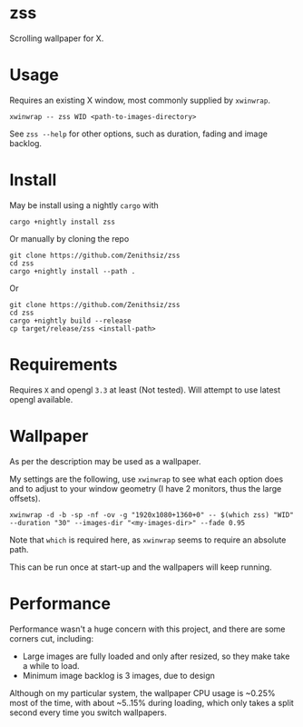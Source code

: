 # zss

Scrolling wallpaper for X.

# Usage

Requires an existing X window, most commonly supplied by `xwinwrap`.

`xwinwrap -- zss WID <path-to-images-directory>`

See `zss --help` for other options, such as duration, fading and image backlog.


# Install

May be install using a nightly `cargo` with

```
cargo +nightly install zss
```

Or manually by cloning the repo

```
git clone https://github.com/Zenithsiz/zss
cd zss
cargo +nightly install --path .
```

Or

```
git clone https://github.com/Zenithsiz/zss
cd zss
cargo +nightly build --release
cp target/release/zss <install-path>
```

# Requirements

Requires `X` and opengl `3.3` at least (Not tested). Will attempt to use latest opengl available.


# Wallpaper

As per the description may be used as a wallpaper.

My settings are the following, use `xwinwrap` to see what each option does and to
adjust to your window geometry (I have 2 monitors, thus the large offsets).

```
xwinwrap -d -b -sp -nf -ov -g "1920x1080+1360+0" -- $(which zss) "WID" --duration "30" --images-dir "<my-images-dir>" --fade 0.95
```

Note that `which` is required here, as `xwinwrap` seems to require an absolute path.

This can be run once at start-up and the wallpapers will keep running.

# Performance

Performance wasn't a huge concern with this project, and there are some corners cut, including:

- Large images are fully loaded and only after resized, so they make take a while to load.
- Minimum image backlog is 3 images, due to design

Although on my particular system, the wallpaper CPU usage is ~0.25% most of the time, with about ~5..15% during loading, which
only takes a split second every time you switch wallpapers.